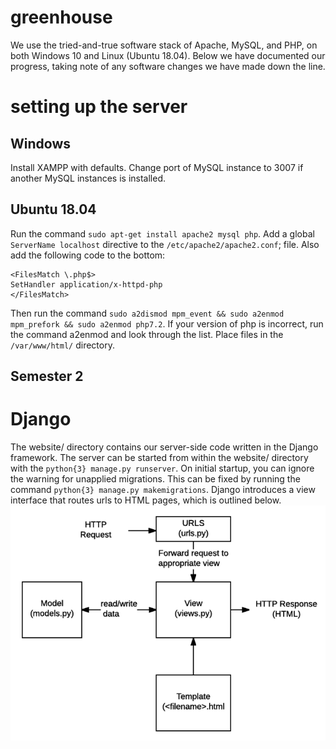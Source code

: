 # greenhouse
We use the tried-and-true software stack of Apache, MySQL, and PHP, on both Windows 10 and Linux (Ubuntu 18.04). Below we have documented our progress, taking note of any software changes we have made down the line.
# setting up the server
## Windows
Install XAMPP with defaults. Change port of MySQL instance to 3007 if another MySQL instances is installed.
## Ubuntu 18.04
Run the command `sudo apt-get install apache2 mysql php`. Add a global `ServerName localhost` directive to the `/etc/apache2/apache2.conf`; file. Also add the following code to the bottom: 
```
<FilesMatch \.php$>
SetHandler application/x-httpd-php
</FilesMatch>
```
Then run the command `sudo a2dismod mpm_event && sudo a2enmod mpm_prefork && sudo a2enmod php7.2`. If your version of php is incorrect, run the command a2enmod and look through the list. Place files in the `/var/www/html/` directory.

## Semester 2
# Django
The website/ directory contains our server-side code written in the Django framework. The server can be started from within the website/ directory with the `python{3} manage.py runserver`. On initial startup, you can ignore the warning for unapplied migrations. This can be fixed by running the command `python{3} manage.py makemigrations`. Django introduces a view interface that routes urls to HTML pages, which is outlined below. ![image](img/django-http.png)